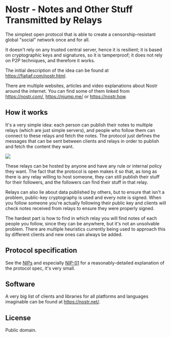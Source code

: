 # Nostr - Notes and Other Stuff Transmitted by Relays

The simplest open protocol that is able to create a censorship-resistant global "social" network once and for all.

It doesn't rely on any trusted central server, hence it is resilient; it is based on cryptographic keys and signatures, so it is tamperproof; it does not rely on P2P techniques, and therefore it works.

The initial description of the idea can be found at https://fiatjaf.com/nostr.html.

There are multiple websites, articles and video explanations about Nostr around the internet. You can find some of them linked from https://nostr.com/, https://njump.me/ or https://nostr.how.

## How it works

It's a very simple idea: each person can publish their notes to multiple relays (which are just simple servers), and people who follow them can connect to these relays and fetch the notes. The protocol just defines the messages that can be sent between clients and relays in order to publish and fetch the content they want.

![](https://the-nostr.org/diagram.jpg)

These relays can be hosted by anyone and have any rule or internal policy they want. The fact that the protocol is open makes it so that, as long as there is any relay willing to host someone, they can still publish their stuff for their followers, and the followers can find their stuff in that relay.

Relays can also lie about data published by others, but to ensure that isn't a problem, public-key cryptography is used and every note is signed. When you follow someone you're actually following their public key and clients will check notes received from relays to ensure they were properly signed.

The hardest part is how to find in which relay you will find notes of each people you follow, since they can be anywhere, but it's not an unsolvable problem. There are multiple heuristics currently being used to approach this by different clients and new ones can always be added.

## Protocol specification

See the [NIPs](https://github.com/nostr-protocol/nips) and especially [NIP-01](https://github.com/nostr-protocol/nips/blob/master/01.md) for a reasonably-detailed explanation of the protocol spec, it's very small.

## Software

A very big list of clients and libraries for all platforms and languages imaginable can be found at https://nostr.net/.

## License

Public domain.
